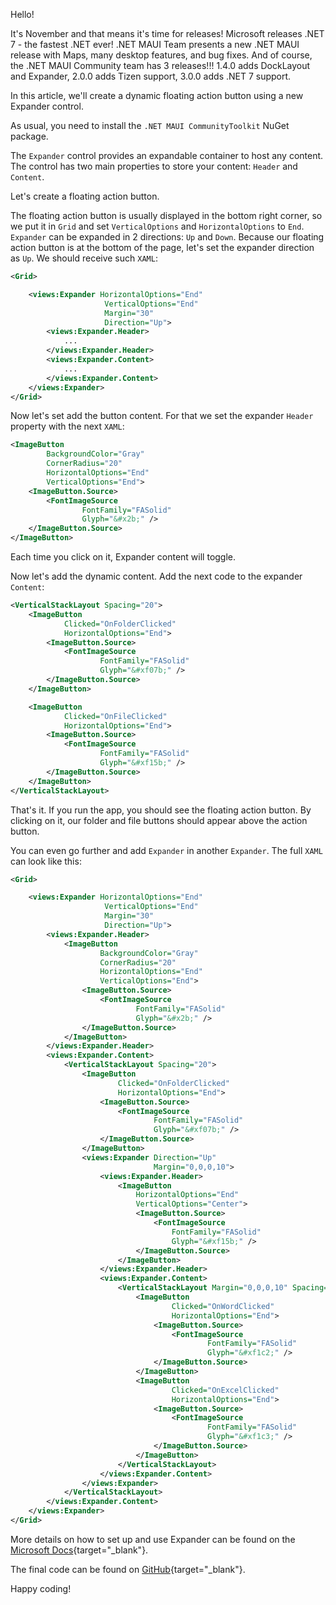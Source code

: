 Hello!

It's November and that means it's time for releases! Microsoft releases .NET 7 - the fastest .NET ever! .NET MAUI Team presents a new .NET MAUI release with Maps, many desktop features, and bug fixes. And of course, the .NET MAUI Community team has 3 releases!!! 1.4.0 adds DockLayout and Expander, 2.0.0 adds Tizen support, 3.0.0 adds .NET 7 support.

In this article, we'll create a dynamic floating action button using a new Expander control.

As usual, you need to install the `.NET MAUI CommunityToolkit` NuGet package.

The `Expander` control provides an expandable container to host any content. The control has two main properties to store your content: `Header` and `Content`.

Let's create a floating action button.

The floating action button is usually displayed in the bottom right corner, so we put it in `Grid` and set `VerticalOptions` and `HorizontalOptions` to `End`. `Expander` can be expanded in 2 directions: `Up` and `Down`. Because our floating action button is at the bottom of the page, let's set the expander direction as `Up`. We should receive such `XAML`:

```xml
<Grid>

	<views:Expander HorizontalOptions="End"
				     VerticalOptions="End"
				     Margin="30"
				     Direction="Up">
		<views:Expander.Header>
			...
		</views:Expander.Header>
		<views:Expander.Content>
			...
		</views:Expander.Content>
	</views:Expander>
</Grid>
```

Now let's set add the button content. For that we set the expander `Header` property with the next `XAML`:

```xml
<ImageButton
		BackgroundColor="Gray"
		CornerRadius="20"
		HorizontalOptions="End"
		VerticalOptions="End">
	<ImageButton.Source>
		<FontImageSource
				FontFamily="FASolid"
				Glyph="&#x2b;" />
	</ImageButton.Source>
</ImageButton>
```

Each time you click on it, Expander content will toggle.

Now let's add the dynamic content. Add the next code to the expander `Content`:

```xml
<VerticalStackLayout Spacing="20">
	<ImageButton
			Clicked="OnFolderClicked"
			HorizontalOptions="End">
		<ImageButton.Source>
			<FontImageSource
					FontFamily="FASolid"
					Glyph="&#xf07b;" />
		</ImageButton.Source>
	</ImageButton>

	<ImageButton
			Clicked="OnFileClicked"
			HorizontalOptions="End">
		<ImageButton.Source>
			<FontImageSource
					FontFamily="FASolid"
					Glyph="&#xf15b;" />
		</ImageButton.Source>
	</ImageButton>
</VerticalStackLayout>
```

That's it. If you run the app, you should see the floating action button. By clicking on it, our folder and file buttons should appear above the action button. 

You can even go further and add `Expander` in another `Expander`. The full `XAML` can look like this:

```xml
<Grid>

	<views:Expander HorizontalOptions="End"
				     VerticalOptions="End"
				     Margin="30"
				     Direction="Up">
		<views:Expander.Header>
			<ImageButton
					BackgroundColor="Gray"
					CornerRadius="20"
					HorizontalOptions="End"
					VerticalOptions="End">
				<ImageButton.Source>
					<FontImageSource
							FontFamily="FASolid"
							Glyph="&#x2b;" />
				</ImageButton.Source>
			</ImageButton>
		</views:Expander.Header>
		<views:Expander.Content>
			<VerticalStackLayout Spacing="20">
				<ImageButton
						Clicked="OnFolderClicked"
						HorizontalOptions="End">
					<ImageButton.Source>
						<FontImageSource
								FontFamily="FASolid"
								Glyph="&#xf07b;" />
					</ImageButton.Source>
				</ImageButton>
				<views:Expander Direction="Up"
								Margin="0,0,0,10">
					<views:Expander.Header>
						<ImageButton
							HorizontalOptions="End"
							VerticalOptions="Center">
							<ImageButton.Source>
								<FontImageSource
									FontFamily="FASolid"
									Glyph="&#xf15b;" />
							</ImageButton.Source>
						</ImageButton>
					</views:Expander.Header>
					<views:Expander.Content>
						<VerticalStackLayout Margin="0,0,0,10" Spacing="10">
							<ImageButton
									Clicked="OnWordClicked"
									HorizontalOptions="End">
								<ImageButton.Source>
									<FontImageSource
											FontFamily="FASolid"
											Glyph="&#xf1c2;" />
								</ImageButton.Source>
							</ImageButton>
							<ImageButton
									Clicked="OnExcelClicked"
									HorizontalOptions="End">
								<ImageButton.Source>
									<FontImageSource
											FontFamily="FASolid"
											Glyph="&#xf1c3;" />
								</ImageButton.Source>
							</ImageButton>
						</VerticalStackLayout>
					</views:Expander.Content>
				</views:Expander>
			</VerticalStackLayout>
		</views:Expander.Content>
	</views:Expander>
</Grid>
```

More details on how to set up and use Expander can be found on the [Microsoft Docs](https://learn.microsoft.com/en-us/dotnet/communitytoolkit/maui/views/expander){target="_blank"}.

The final code can be found on [GitHub](https://github.com/VladislavAntonyuk/MauiSamples/tree/main/DynamicFab){target="_blank"}.

Happy coding!